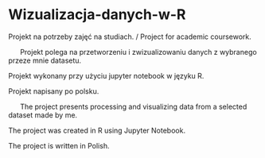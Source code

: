 # Wizualizacja-danych-w-R
Projekt na potrzeby zajęć na studiach. / Project for academic coursework.

&nbsp;
&nbsp;
&nbsp;
Projekt polega na przetworzeniu i zwizualizowaniu danych z wybranego przeze mnie datasetu. 

Projekt wykonany przy użyciu jupyter notebook w języku R.

Projekt napisany po polsku.

&nbsp;
&nbsp;
&nbsp;
The project presents processing and visualizing data from a selected dataset made by me.

The project was created in R using Jupyter Notebook.

The project is written in Polish.
